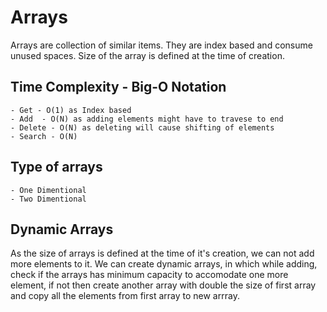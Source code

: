# Arrays

Arrays are collection of similar items. They are index based and consume unused spaces.
Size of the array is defined at the time of creation.

## Time Complexity - Big-O Notation

    - Get - O(1) as Index based
    - Add  - O(N) as adding elements might have to travese to end
    - Delete - O(N) as deleting will cause shifting of elements
    - Search - O(N) 

## Type of arrays
    - One Dimentional
    - Two Dimentional

## Dynamic Arrays

As the size of arrays is defined at the time of it's creation, we can not add more elements to it. We can create dynamic arrays, in which while adding, check if the arrays has minimum capacity to accomodate one more element, if not then create another array with double the size of first array and copy all the elements from first array to new arrray. 
